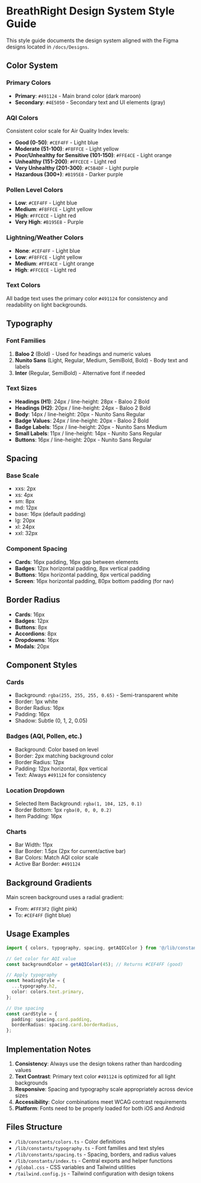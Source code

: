 # BreathRight Design System Style Guide

This style guide documents the design system aligned with the Figma designs located in `/docs/Designs`.

## Color System

### Primary Colors
- **Primary**: `#491124` - Main brand color (dark maroon)
- **Secondary**: `#4E5050` - Secondary text and UI elements (gray)

### AQI Colors
Consistent color scale for Air Quality Index levels:
- **Good (0-50)**: `#CEF4FF` - Light blue
- **Moderate (51-100)**: `#F8FFCE` - Light yellow
- **Poor/Unhealthy for Sensitive (101-150)**: `#FFE4CE` - Light orange
- **Unhealthy (151-200)**: `#FFCECE` - Light red
- **Very Unhealthy (201-300)**: `#C5B4DF` - Light purple
- **Hazardous (300+)**: `#B195E8` - Darker purple

### Pollen Level Colors
- **Low**: `#CEF4FF` - Light blue
- **Medium**: `#F8FFCE` - Light yellow
- **High**: `#FFCECE` - Light red
- **Very High**: `#B195E8` - Purple

### Lightning/Weather Colors
- **None**: `#CEF4FF` - Light blue
- **Low**: `#F8FFCE` - Light yellow
- **Medium**: `#FFE4CE` - Light orange
- **High**: `#FFCECE` - Light red

### Text Colors
All badge text uses the primary color `#491124` for consistency and readability on light backgrounds.

## Typography

### Font Families
1. **Baloo 2** (Bold) - Used for headings and numeric values
2. **Nunito Sans** (Light, Regular, Medium, SemiBold, Bold) - Body text and labels
3. **Inter** (Regular, SemiBold) - Alternative font if needed

### Text Sizes
- **Headings (H1)**: 24px / line-height: 28px - Baloo 2 Bold
- **Headings (H2)**: 20px / line-height: 24px - Baloo 2 Bold
- **Body**: 14px / line-height: 20px - Nunito Sans Regular
- **Badge Values**: 24px / line-height: 20px - Baloo 2 Bold
- **Badge Labels**: 15px / line-height: 20px - Nunito Sans Medium
- **Small Labels**: 11px / line-height: 14px - Nunito Sans Regular
- **Buttons**: 16px / line-height: 20px - Nunito Sans Regular

## Spacing

### Base Scale
- xxs: 2px
- xs: 4px
- sm: 8px
- md: 12px
- base: 16px (default padding)
- lg: 20px
- xl: 24px
- xxl: 32px

### Component Spacing
- **Cards**: 16px padding, 16px gap between elements
- **Badges**: 12px horizontal padding, 8px vertical padding
- **Buttons**: 16px horizontal padding, 8px vertical padding
- **Screen**: 16px horizontal padding, 80px bottom padding (for nav)

## Border Radius
- **Cards**: 16px
- **Badges**: 12px
- **Buttons**: 8px
- **Accordions**: 8px
- **Dropdowns**: 16px
- **Modals**: 20px

## Component Styles

### Cards
- Background: `rgba(255, 255, 255, 0.65)` - Semi-transparent white
- Border: 1px white
- Border Radius: 16px
- Padding: 16px
- Shadow: Subtle (0, 1, 2, 0.05)

### Badges (AQI, Pollen, etc.)
- Background: Color based on level
- Border: 2px matching background color
- Border Radius: 12px
- Padding: 12px horizontal, 8px vertical
- Text: Always `#491124` for consistency

### Location Dropdown
- Selected Item Background: `rgba(1, 104, 125, 0.1)`
- Border Bottom: 1px `rgba(0, 0, 0, 0.2)`
- Item Padding: 16px

### Charts
- Bar Width: 11px
- Bar Border: 1.5px (2px for current/active bar)
- Bar Colors: Match AQI color scale
- Active Bar Border: `#491124`

## Background Gradients
Main screen background uses a radial gradient:
- From: `#FFF3F2` (light pink)
- To: `#CEF4FF` (light blue)

## Usage Examples

```typescript
import { colors, typography, spacing, getAQIColor } from '@/lib/constants';

// Get color for AQI value
const backgroundColor = getAQIColor(45); // Returns #CEF4FF (good)

// Apply typography
const headingStyle = {
  ...typography.h2,
  color: colors.text.primary,
};

// Use spacing
const cardStyle = {
  padding: spacing.card.padding,
  borderRadius: spacing.card.borderRadius,
};
```

## Implementation Notes

1. **Consistency**: Always use the design tokens rather than hardcoding values
2. **Text Contrast**: Primary text color `#491124` is optimized for all light backgrounds
3. **Responsive**: Spacing and typography scale appropriately across device sizes
4. **Accessibility**: Color combinations meet WCAG contrast requirements
5. **Platform**: Fonts need to be properly loaded for both iOS and Android

## Files Structure
- `/lib/constants/colors.ts` - Color definitions
- `/lib/constants/typography.ts` - Font families and text styles
- `/lib/constants/spacing.ts` - Spacing, borders, and radius values
- `/lib/constants/index.ts` - Central exports and helper functions
- `/global.css` - CSS variables and Tailwind utilities
- `/tailwind.config.js` - Tailwind configuration with design tokens